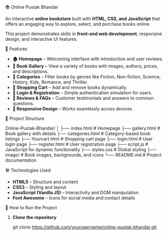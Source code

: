 📚 Online Pustak Bhandar

An interactive **online bookstore** built with **HTML, CSS, and JavaScript** that offers an engaging way to explore, select, and purchase books online.  

This project demonstrates skills in **front-end web development**, responsive design, and interactive UI features.

🌟 Features

- **🏠 Homepage** – Welcoming interface with introduction and user reviews.
- **📖 Book Gallery** – View a variety of books with images, authors, prices, and descriptions.
- **📂 Categories** – Filter books by genres like Fiction, Non-fiction, Science, History, Kids, Romance, and Thriller.
- **🛒 Shopping Cart** – Add and remove books dynamically.
- **🔐 Login & Registration** – Simple authentication simulation for users.
- **💬 Reviews & FAQs** – Customer testimonials and answers to common questions.
- **📱 Responsive Design** – Works seamlessly across devices.

📂 Project Structure

Online-Pustak-Bhandar/
│
├── index.html           # Homepage
├── gallery.html         # Book gallery with details
├── categories.html      # Category-based book listings
├── Yourcart.html        # Shopping cart page
├── login.html           # User login page
├── register.html        # User registration page
├── script.js            # JavaScript for dynamic functionality
├── styles.css           # Global styling
├── image/               # Book images, backgrounds, and icons
└── README.md            # Project documentation

🛠️ Technologies Used

* **HTML5** – Structure and content
* **CSS3** – Styling and layout
* **JavaScript (Vanilla JS)** – Interactivity and DOM manipulation
* **Font Awesome** – Icons for social media and contact details

🚀 How to Run the Project

1. **Clone the repository**

   git clone https://github.com/yourusername/online-pustak-bhandar.git


